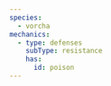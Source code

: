 ```yaml
---
species:
  - vorcha
mechanics:
  - type: defenses
    subType: resistance
    has:
      id: poison
---
```


